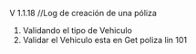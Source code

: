 V 1.1.18  //Log de  creación de una póliza

1. Validando el tipo de Vehiculo
2. Validar el Vehiculo esta en Get poliza lin 101
